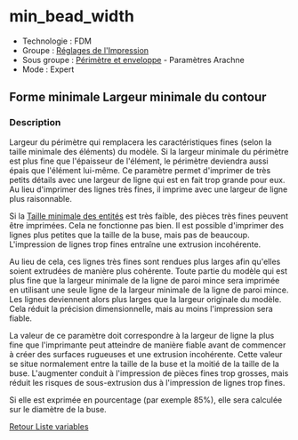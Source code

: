 # min_bead_width

* Technologie : FDM
* Groupe : [Réglages de l'Impression](../print_settings/print_settings.md)
* Sous groupe : [Périmètre et enveloppe](../print_settings/print_settings.md#périmètre-et-enveloppe)  - Paramètres Arachne 
* Mode : Expert

## Forme minimale  Largeur minimale du contour

### Description

Largeur du périmètre qui remplacera les caractéristiques fines (selon la taille minimale des éléments) du modèle. Si la largeur minimale du périmètre est plus fine que l'épaisseur de l'élément, le périmètre deviendra aussi épais que l'élément lui-même. 
Ce paramètre permet d'imprimer de très petits détails avec une largeur de ligne qui est en fait trop grande pour eux. Au lieu d'imprimer des lignes très fines, il imprime avec une largeur de ligne plus raisonnable.

Si la [Taille minimale des entités](min_feature_size.md) est très faible, des pièces très fines peuvent être imprimées. Cela ne fonctionne pas bien. Il est possible d'imprimer des lignes plus petites que la taille de la buse, mais pas de beaucoup. L'impression de lignes trop fines entraîne une extrusion incohérente.

Au lieu de cela, ces lignes très fines sont rendues plus larges afin qu'elles soient extrudées de manière plus cohérente. Toute partie du modèle qui est plus fine que la largeur minimale de la ligne de paroi mince sera imprimée en utilisant une seule ligne de la largeur minimale de la ligne de paroi mince. Les lignes deviennent alors plus larges que la largeur originale du modèle. Cela réduit la précision dimensionnelle, mais au moins l'impression sera fiable.

La valeur de ce paramètre doit correspondre à la largeur de ligne la plus fine que l'imprimante peut atteindre de manière fiable avant de commencer à créer des surfaces rugueuses et une extrusion incohérente. Cette valeur se situe normalement entre la taille de la buse et la moitié de la taille de la buse. L'augmenter conduit à l'impression de pièces fines trop grosses, mais réduit les risques de sous-extrusion dus à l'impression de lignes trop fines.

Si elle est exprimée en pourcentage (par exemple 85%), elle sera calculée sur le diamètre de la buse.

[Retour Liste variables](variable_list.md)